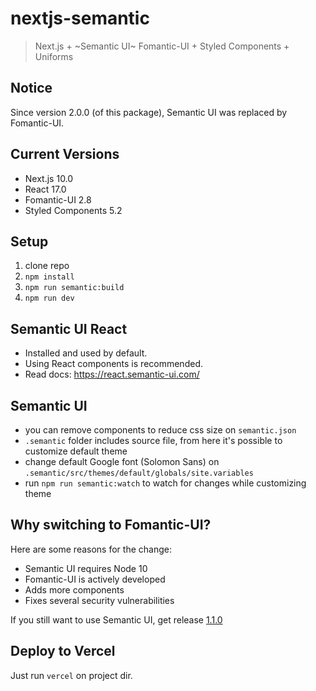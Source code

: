 # nextjs-semantic
> Next.js + ~Semantic UI~ Fomantic-UI + Styled Components + Uniforms


## Notice
Since version 2.0.0 (of this package), Semantic UI was replaced by Fomantic-UI.


## Current Versions
* Next.js 10.0
* React 17.0
* Fomantic-UI 2.8
* Styled Components 5.2


## Setup
1. clone repo
2. `npm install`
3. `npm run semantic:build`
4. `npm run dev`


## Semantic UI React
* Installed and used by default.
* Using React components is recommended.
* Read docs: https://react.semantic-ui.com/


## Semantic UI
* you can remove components to reduce css size on `semantic.json`
* `.semantic` folder includes source file, from here it's possible to customize default theme
* change default Google font (Solomon Sans) on `.semantic/src/themes/default/globals/site.variables`
* run `npm run semantic:watch` to watch for changes while customizing theme


## Why switching to Fomantic-UI?
Here are some reasons for the change:
* Semantic UI requires Node 10
* Fomantic-UI is actively developed
* Adds more components
* Fixes several security vulnerabilities

If you still want to use Semantic UI, get release [1.1.0](https://github.com/skydiver/nextjs-semantic/releases/tag/1.1.0)


## Deploy to Vercel
Just run `vercel` on project dir.
